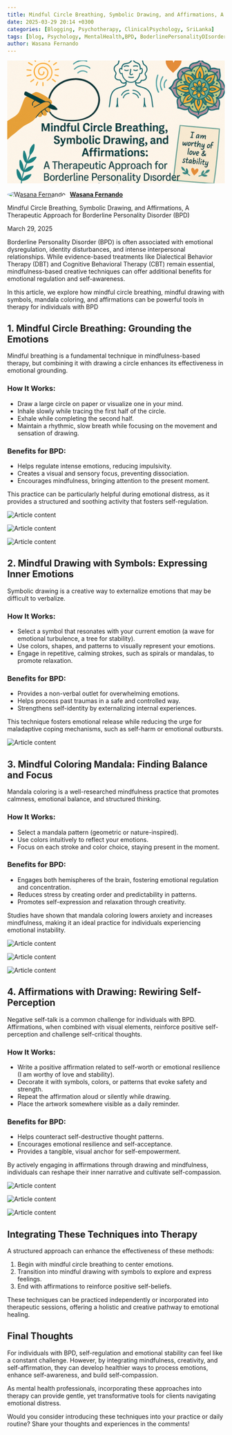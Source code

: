 ```yaml
---
title: Mindful Circle Breathing, Symbolic Drawing, and Affirmations, A Therapeutic Approach for Borderline Personality Disorder (BPD)
date: 2025-03-29 20:14 +0300
categories: [Blogging, Psychotherapy, ClinicalPsychology, SriLanka]
tags: [blog, Psychology, MentalHealth,BPD, BoderlinePersonalityDIsorder,Anxiety,Depression,MoodDisorders,Mindfulness,MindfulArts, Relaxation]
author: Wasana Fernando
---
```


![Desktop View](assets/1743223721154.png)

<div style="display: flex; align-items: center;">
  <a href="https://www.linkedin.com/in/wasana-fernando-37870295/" target="_blank">
    <img src="https://media.licdn.com/dms/image/v2/D5603AQGNxrYyaj4sKQ/profile-displayphoto-shrink_100_100/profile-displayphoto-shrink_100_100/0/1675773096993?e=1750896000&v=beta&t=QMxNWDG-LjlabMxd6Kkszb2B0yh0u9aE-RMgKn9Qr3U" alt="Wasana Fernando" width="50" height="50" style="border-radius: 50%; margin-right: 10px;">
  </a>
  <a href="https://www.linkedin.com/in/wasana-fernando-37870295/" target="_blank" style="font-weight: bold;">Wasana Fernando</a>
</div>

Mindful Circle Breathing, Symbolic Drawing, and Affirmations, A Therapeutic Approach for Borderline Personality Disorder (BPD)

March 29, 2025

Borderline Personality Disorder (BPD) is often associated with emotional dysregulation, identity disturbances, and intense interpersonal relationships. While evidence-based treatments like Dialectical Behavior Therapy (DBT) and Cognitive Behavioral Therapy (CBT) remain essential, mindfulness-based creative techniques can offer additional benefits for emotional regulation and self-awareness.

In this article, we explore how mindful circle breathing, mindful drawing with symbols, mandala coloring, and affirmations can be powerful tools in therapy for individuals with BPD

1\. Mindful Circle Breathing: Grounding the Emotions
----------------------------------------------------

Mindful breathing is a fundamental technique in mindfulness-based therapy, but combining it with drawing a circle enhances its effectiveness in emotional grounding.

### How It Works:

-   Draw a  large circle  on paper or visualize one in your mind.
-   Inhale  slowly while tracing the first half of the circle.
-   Exhale  while completing the second half.
-   Maintain a  rhythmic, slow breath  while focusing on the movement and sensation of drawing.

### Benefits for BPD:

-   Helps regulate intense emotions, reducing impulsivity.
-   Creates a  visual and sensory focus, preventing dissociation.
-   Encourages mindfulness, bringing attention to the present moment.

This practice can be particularly helpful during emotional distress, as it provides a  structured and soothing  activity that fosters self-regulation.

![Article content](https://media.licdn.com/dms/image/v2/D5612AQF1dQ63nbW6xA/article-inline_image-shrink_1000_1488/B56ZXgLnddHoAQ-/0/1743222897949?e=1750896000&v=beta&t=M3qNhMFp-XbBrQjXjcWWbpfpr9py3fHgRIHR7E_Q-Cw)

![Article content](https://media.licdn.com/dms/image/v2/D5612AQEFUnzaHW3-Gg/article-inline_image-shrink_1000_1488/B56ZXgLipZGcAQ-/0/1743222879048?e=1750896000&v=beta&t=iwZa-l23g2J-U0Y4BrC3BpoTj02kh20v0VRvkhPj038)

![Article content](https://media.licdn.com/dms/image/v2/D5612AQHJ1kah9xTnVw/article-inline_image-shrink_1000_1488/B56ZXgLb4FGcAQ-/0/1743222851000?e=1750896000&v=beta&t=w6ZkSyn97w9xKQ882Gu8us9P95ckEBMWBa4eW7eIqAM)

2\. Mindful Drawing with Symbols: Expressing Inner Emotions
-----------------------------------------------------------

Symbolic drawing is a creative way to  externalize emotions that may be difficult to verbalize.

### How It Works:

-   Select a  symbol  that resonates with your current emotion (a wave for emotional turbulence, a tree for stability).
-   Use  colors, shapes, and patterns  to visually represent your emotions.
-   Engage in  repetitive, calming strokes, such as spirals or mandalas, to promote relaxation.

### Benefits for BPD:

-   Provides a  non-verbal outlet  for overwhelming emotions.
-   Helps process past traumas in a  safe and controlled  way.
-   Strengthens  self-identity  by externalizing internal experiences.

This technique fosters emotional release while reducing the urge for maladaptive coping mechanisms, such as self-harm or emotional outbursts.

![Article content](https://media.licdn.com/dms/image/v2/D5612AQGMx_Yj4ZXYaQ/article-inline_image-shrink_1000_1488/B56ZXgL4TSHEAQ-/0/1743222967292?e=1750896000&v=beta&t=bwRaveOiUqc-elPeGgosQrnC4rDWrmbG4VH1xptAaZ0)

3\. Mindful Coloring Mandala: Finding Balance and Focus
-------------------------------------------------------

Mandala coloring is a well-researched mindfulness practice that promotes  calmness, emotional balance, and structured thinking.

### How It Works:

-   Select a  mandala pattern  (geometric or nature-inspired).
-   Use colors  intuitively  to reflect your emotions.
-   Focus on  each stroke and color choice, staying present in the moment.

### Benefits for BPD:

-   Engages both hemispheres of the brain, fostering  emotional regulation and concentration.
-   Reduces stress by  creating order and predictability  in patterns.
-   Promotes  self-expression and relaxation  through creativity.

Studies have shown that mandala coloring  lowers anxiety and increases mindfulness, making it an ideal practice for individuals experiencing  emotional instability.

![Article content](https://media.licdn.com/dms/image/v2/D5612AQE2Jdfas6orpQ/article-inline_image-shrink_1000_1488/B56ZXgODRzHEAQ-/0/1743223535510?e=1750896000&v=beta&t=F2x4A1AjANujMFzLVhvLMUYzG7WXp2b0338djCm4Nf0)

![Article content](https://media.licdn.com/dms/image/v2/D5612AQE4xQmOQOIabQ/article-inline_image-shrink_1000_1488/B56ZXgN.zMGsAQ-/0/1743223517521?e=1750896000&v=beta&t=EGQBp-jQ3IobFre_luV4_HsFeWjICf62YZkotx54XtM)

![Article content](https://media.licdn.com/dms/image/v2/D5612AQFW5Vdk5LUUvg/article-inline_image-shrink_1000_1488/B56ZXgN55fGsAQ-/0/1743223497167?e=1750896000&v=beta&t=GaC6bo5gP5Vg-Fh1RiGh-j3tvv9K0jt22X8Fie_T5O4)

4\. Affirmations with Drawing: Rewiring Self-Perception
-------------------------------------------------------

Negative self-talk is a common challenge for individuals with BPD.  Affirmations, when combined with visual elements, reinforce positive self-perception and challenge self-critical thoughts.

### How It Works:

-   Write a  positive affirmation  related to self-worth or emotional resilience (I am worthy of love and stability).
-   Decorate it with  symbols, colors, or patterns  that evoke safety and strength.
-   Repeat the affirmation  aloud or silently  while drawing.
-   Place the artwork somewhere visible as a daily reminder.

### Benefits for BPD:

-   Helps counteract  self-destructive thought patterns.
-   Encourages emotional resilience and self-acceptance.
-   Provides  a tangible, visual anchor  for self-empowerment.

By actively engaging in affirmations through  drawing and mindfulness, individuals can reshape their inner narrative and cultivate self-compassion.

![Article content](https://media.licdn.com/dms/image/v2/D5612AQEGiP8e0HsK3Q/article-inline_image-shrink_1500_2232/B56ZXgWmAIGQAY-/0/1743225781923?e=1750896000&v=beta&t=bsHkVwlifys4WAPP-sVhKfO_XWfCIa6hID_-4ZB8ctc)

![Article content](https://media.licdn.com/dms/image/v2/D5612AQE4ef9-pRml3w/article-inline_image-shrink_1500_2232/B56ZXgMWqqGcAU-/0/1743223090717?e=1750896000&v=beta&t=TLgoyfzoSgKTVWZ_mRhXfANrY6cSwqd4YWAvsi7ijzQ)

![Article content](https://media.licdn.com/dms/image/v2/D5612AQFTRM0IK8ZIRA/article-inline_image-shrink_1500_2232/B56ZXgMS7zHEAY-/0/1743223075623?e=1750896000&v=beta&t=imjJDzI3klNimvUQ6QzjzVcgINKRcA0TOFso06Xx5Xo)

Integrating These Techniques into Therapy
-----------------------------------------

A structured approach can enhance the effectiveness of these methods:

1.  Begin  with mindful circle breathing to center emotions.
2.  Transition  into mindful drawing with symbols to explore and express feelings.
3.  End  with affirmations to reinforce positive self-beliefs.

These techniques can be practiced independently or incorporated into  therapeutic sessions, offering a  holistic and creative pathway  to emotional healing.

Final Thoughts
--------------

For individuals with BPD, self-regulation and emotional stability can feel like a constant challenge. However, by integrating  mindfulness, creativity, and self-affirmation, they can develop healthier ways to  process emotions, enhance self-awareness, and build self-compassion.

As mental health professionals, incorporating these approaches into therapy can provide  gentle, yet transformative  tools for clients navigating emotional distress.

Would you consider introducing these techniques into your practice or daily routine? Share your thoughts and experiences in the comments!